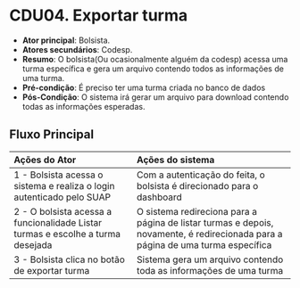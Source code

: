 # CDU04. Exportar turma

- **Ator principal**: Bolsista.
- **Atores secundários**: Codesp.
- **Resumo**: O bolsista(Ou ocasionalmente alguém da codesp) acessa uma turma específica e gera um arquivo contendo todos as informações de uma turma.
- **Pré-condição**: É preciso ter uma turma criada no banco de dados
- **Pós-Condição**: O sistema irá gerar um arquivo para download contendo todas as informações esperadas.

## Fluxo Principal

| Ações do Ator                                                                       | Ações do sistema                                                                                              |
| :---------------------------------------------------------------------------------- | :------------------------------------------------------------------------------------------------------------ |
| 1 - Bolsista acessa o sistema e realiza o login autenticado pelo SUAP                                                       | Com a autenticação do feita, o bolsista é direcionado para o dashboard                                                                                  |
| 2 - O bolsista acessa a funcionalidade  Listar turmas e escolhe a turma desejada                                             | O sistema redireciona para a página de listar turmas e depois, novamente, é redirecionada para a página de uma turma específica |
| 3 - Bolsista clica no botão de exportar turma                                 |  Sistema gera um arquivo contendo toda as informações de uma turma   |



